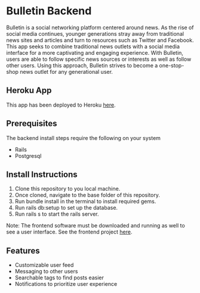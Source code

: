# Bulletin Backend
Bulletin is a social networking platform centered around news. As the rise of social media continues, younger generations stray away from traditional news sites and articles and turn to resources such as Twitter and Facebook. This app seeks to combine traditional news outlets with a social media interface for a more captivating and engaging experience. With Bulletin, users are able to follow specific news sources or interests as well as follow other users. Using this approach, Bulletin strives to become a one-stop-shop news outlet for any generational user.


## Heroku App
This app has been deployed to Heroku [here](https://bulletin-app-front.herokuapp.com/).


## Prerequisites
The backend install steps require the following on your system
* Rails
* Postgresql


## Install Instructions
1. Clone this repository to you local machine.
2. Once cloned, navigate to the base folder of this repository.
3. Run bundle install in the terminal to install required gems.
4. Run rails db:setup to set up the database.
5. Run rails s to start the rails server.

Note: The frontend software must be downloaded and running as well to see a user interface. See the frontend project [here](https://github.com/hoobie4792/bulletin-frontend).


## Features
* Customizable user feed
* Messaging to other users
* Searchable tags to find posts easier
* Notifications to prioritize user experience